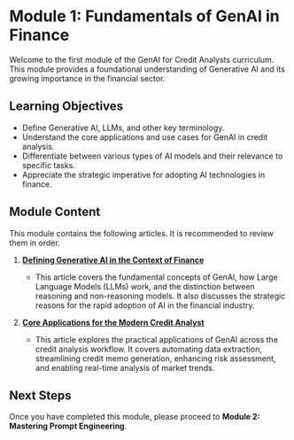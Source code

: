 # Module 1: Fundamentals of GenAI in Finance

Welcome to the first module of the GenAI for Credit Analysts curriculum. This module provides a foundational understanding of Generative AI and its growing importance in the financial sector.

## Learning Objectives
- Define Generative AI, LLMs, and other key terminology.
- Understand the core applications and use cases for GenAI in credit analysis.
- Differentiate between various types of AI models and their relevance to specific tasks.
- Appreciate the strategic imperative for adopting AI technologies in finance.

## Module Content

This module contains the following articles. It is recommended to review them in order.

1.  **[Defining Generative AI in the Context of Finance](./01_Defining_GenAI_in_Finance.md)**
    - This article covers the fundamental concepts of GenAI, how Large Language Models (LLMs) work, and the distinction between reasoning and non-reasoning models. It also discusses the strategic reasons for the rapid adoption of AI in the financial industry.

2.  **[Core Applications for the Modern Credit Analyst](./02_Core_Applications_for_Credit_Analysts.md)**
    - This article explores the practical applications of GenAI across the credit analysis workflow. It covers automating data extraction, streamlining credit memo generation, enhancing risk assessment, and enabling real-time analysis of market trends.

## Next Steps
Once you have completed this module, please proceed to **Module 2: Mastering Prompt Engineering**.
